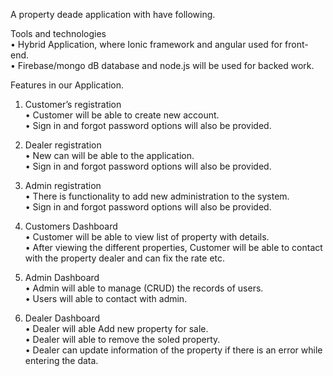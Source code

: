 A property deade application with have following.

Tools and technologies <br/>
•	Hybrid Application, where Ionic framework and angular used for front-end.<br/>
•	Firebase/mongo dB database and node.js will be used for backed work. 

Features in our Application.
1.	Customer’s registration <br/>
•	Customer will be able to create new account.<br/>
•	Sign in and forgot password options will also be provided.<br/>

2.	Dealer registration <br/>
•	New can will be able to the application. <br/>
•	Sign in and forgot password options will also be provided. <br/>

3.	Admin registration <br/>
•	There is functionality to add new administration to the system.<br/>
•	Sign in and forgot password options will also be provided. <br/>

4.	Customers Dashboard <br/>
•	Customer will be able to view list of property with details. <br/>
•	After viewing the different properties, Customer will be able to contact with the property dealer and can fix the rate etc.

5.	Admin Dashboard <br/>
•	Admin will able to manage (CRUD) the records of users. <br/>
•	Users will able to contact with admin.

6.	Dealer Dashboard <br/>
•	Dealer will able Add new property for sale. <br/>
•	Dealer will able to remove the soled property. <br/>
•	Dealer can update information of the property if there is an error while           entering the data.

